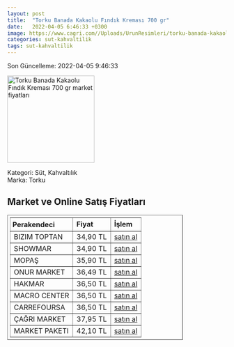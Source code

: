```yaml
---
layout: post
title:  "Torku Banada Kakaolu Fındık Kreması 700 gr"
date:   2022-04-05 6:46:33 +0300
image: https://www.cagri.com//Uploads/UrunResimleri/torku-banada-kakaolu-findik-kremasi-700--d7d2.jpg
categories: sut-kahvaltilik
tags: sut-kahvaltilik
---
```


Son Güncelleme: 2022-04-05 9:46:33

<img src="https://www.cagri.com//Uploads/UrunResimleri/torku-banada-kakaolu-findik-kremasi-700--d7d2.jpg" width="200" alt="Torku Banada Kakaolu Fındık Kreması 700 gr market fiyatları" />

Kategori: Süt, Kahvaltılık
<br />
Marka: Torku

<h2>Market ve Online Satış Fiyatları</h2>

<table border="1" style="padding: 5px;width:80%;">
  <tr>
    <td style="padding: 5px;"><strong>Perakendeci</strong></td>
    <td><strong>Fiyat</strong></td>
    <td><strong>İşlem</strong></td>
  </tr>
  <tr>
              <td title="Bizim Toptan">BIZIM TOPTAN</td>
              <td>34,90 TL</td>
              <td><a title="Bizim Toptan" target="_blank" href="https://www.bizimtoptan.com.tr/torku-banada-kakaolu-findik-kremasi-700-g">satın al</a></td>
            </tr><tr>
              <td title="Showmar">SHOWMAR</td>
              <td>34,90 TL</td>
              <td><a title="Showmar" target="_blank" href="https://www.showmar.com.tr/urun/torku-banada-700gr-cam">satın al</a></td>
            </tr><tr>
              <td title="Mopaş">MOPAŞ</td>
              <td>35,90 TL</td>
              <td><a title="Mopaş" target="_blank" href="https://mopas.com.tr/torku-banada-700-gr/p/566381">satın al</a></td>
            </tr><tr>
              <td title="Onur Market">ONUR MARKET</td>
              <td>36,49 TL</td>
              <td><a title="Onur Market" target="_blank" href="https://www.onurmarket.com/-torku-banada-700-gr--29627">satın al</a></td>
            </tr><tr>
              <td title="Hakmar">HAKMAR</td>
              <td>36,50 TL</td>
              <td><a title="Hakmar" target="_blank" href="https://www.hakmarexpress.com.tr/urun/gida-kahvaltilik-atistirmalik-torku-banada-findik-kremasi-700gr">satın al</a></td>
            </tr><tr>
              <td title="Macro Center">MACRO CENTER</td>
              <td>36,50 TL</td>
              <td><a title="Macro Center" target="_blank" href="https://www.macrocenter.com.tr/torku-banada-kakaolu-findik-kremasi-700-g-p-6d307a">satın al</a></td>
            </tr><tr>
              <td title="CarrefourSA">CARREFOURSA</td>
              <td>36,50 TL</td>
              <td><a title="CarrefourSA" target="_blank" href="https://www.carrefoursa.com/torku-banada-cam-700-g-p-30121161">satın al</a></td>
            </tr><tr>
              <td title="Çağrı Market">ÇAĞRI MARKET</td>
              <td>37,95 TL</td>
              <td><a title="Çağrı Market" target="_blank" href="https://www.cagri.com/torku-banada-kakaolu-findik-kremasi-700-gr">satın al</a></td>
            </tr><tr>
              <td title="Market Paketi">MARKET PAKETI</td>
              <td>42,10 TL</td>
              <td><a title="Market Paketi" target="_blank" href="https://www.marketpaketi.com.tr/torku-banada-kakaolu-findik-kremasi-700-gr-p-215535">satın al</a></td>
            </tr>
</table>
